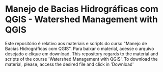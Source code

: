 # Manejo de Bacias Hidrográficas com QGIS - Watershed Management with QGIS

Este repositório é relativo aos materiais e scripts do curso "Manejo de Bacias Hidrográficas com QGIS". Para baixar o material, acesse o arquivo desejado e clique em download. 
This repository regards to the material and scripts of the course 'Watershed Management with QGIS'. To download the material, please, access the desired file and click in 'Download'
